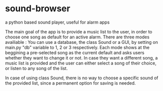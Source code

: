 # sound-browser
a python based sound player, useful for alarm apps

The main goal of the app is to provide a music list to the user, in order to choose one song as default for an active alarm. There are three modes availiable : You can use a database, the class Sound or a GUI, by setting on main.py "db" variable to 1, 2 or 3 respectively.
Each mode shows at the beggining a pre-selected song as the current default and asks users whether they want to change it or not. In case they want a different song, a music list is provided and the user can either select a song of their choice, or listen to any song of the list.  

In case of using class Sound, there is no way to choose a specific sound of the provided list, since a permanent option for saving is needed.
